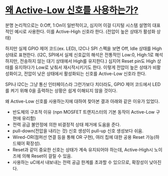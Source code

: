 # [왜 Active-Low 신호를 사용하는가?](https://embeddeddesignblog.blogspot.com/2014/09/basics-why-active-low-signals-used.html)

분명 논리적으로는 0:Off, 1:On이 일반적이고, 심지어 이걸 디지털 시스템 설명의 대표적인 예시로 사용한다.
이를 Active-High 신호라 한다. (전압이 높은 상태가 활성화 상태)

하지만 실제 GPIO 제어 코드(ex. LED), I2C나 SPI 스펙을 보면 Off, Idle 상태를 High상태로 표현한다.
(I2C, SPI에서 실제 신호값의 해석은 전통적인 Low:0, High:1로 해석하지만, 전송하지 않는 대기 상태에서 High를 유지한다.)
심지어 Reset pin도 High 상태를 유지하다가 Low로 낮춰서 재시작시키기도 한다.
이렇게 전압이 높은 상태가 비활성화이고, 전압이 낮은 상태에서 활성화되는 신호를 Active-Low 신호라 한다.

SPI나 I2C는 그냥 통신 인터페이스라 그런가보다 치더라도, GPIO 제어 코드에서 LED를 켜기 위해 0을 출력하는 상황은 
쉽게 이해되지 않을 것이다.

왜 Active-Low 신호를 사용하는지에 대하여 찾아본 결과 아래와 같은 이유가 있었다.

* 반도체의 구조적 이유 (npn MOSFET 트랜지스터의 기본 동작이 Active-Low 구현에 유리함)
* 전력 공급 불안정에 의한 비결정적 상태 제거에 도움을 준다.
* pull-down(전압을 내리는 것) 신호 생성이 pull-up 신호 생성보다 쉬움.
* Wired-OR(점퍼선 연결 등을 통해 OR 구현), 여러 칩에 대한 공용 Reset 가능(하드웨어 확장성).
* Reset과 같이 중요한 신호는 상태가 계속 유지되어야 하는데, Active-High시 노이즈에 의해 Reset이 걸릴 수 있음.
* 사용하는 uC에서 내보내는 전력 공급 한계를 초과할 수 있으므로, 확장성이 낮아진다.

